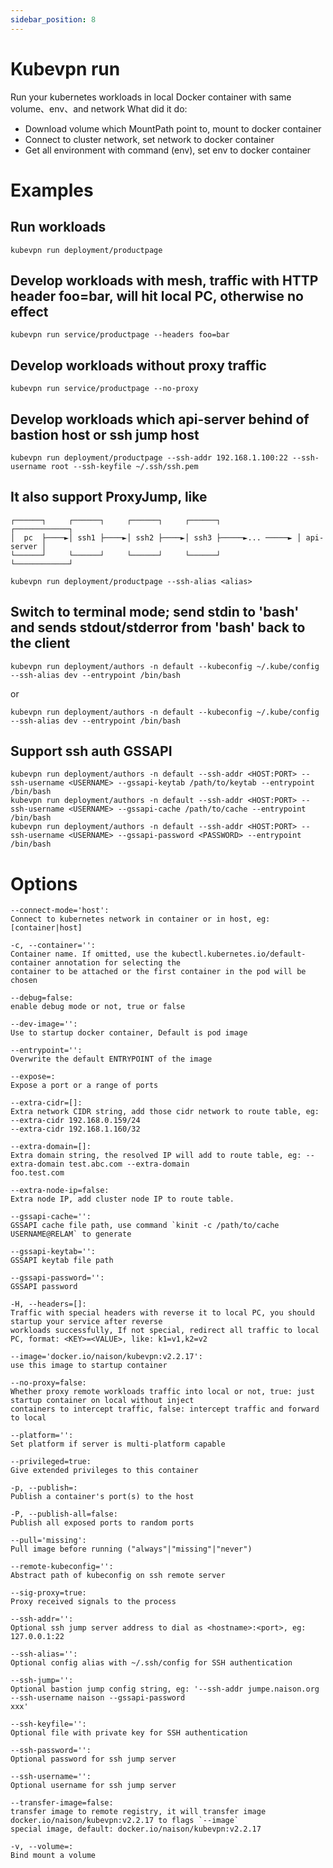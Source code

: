 ```yaml
---
sidebar_position: 8
---
```


# Kubevpn run

Run your kubernetes workloads in local Docker container with same volume、env、and network
What did it do:

* Download volume which MountPath point to, mount to docker container
* Connect to cluster network, set network to docker container
* Get all environment with command (env), set env to docker container

# Examples

## Run workloads

```shell
kubevpn run deployment/productpage
```

## Develop workloads with mesh, traffic with HTTP header foo=bar, will hit local PC, otherwise no effect

```shell
kubevpn run service/productpage --headers foo=bar
```

## Develop workloads without proxy traffic

```shell
kubevpn run service/productpage --no-proxy
```

## Develop workloads which api-server behind of bastion host or ssh jump host

```shell
kubevpn run deployment/productpage --ssh-addr 192.168.1.100:22 --ssh-username root --ssh-keyfile ~/.ssh/ssh.pem
```

## It also support ProxyJump, like

```text
┌──────┐     ┌──────┐     ┌──────┐     ┌──────┐                 ┌────────────┐
│  pc  ├────►│ ssh1 ├────►│ ssh2 ├────►│ ssh3 ├─────►... ─────► │ api-server │
└──────┘     └──────┘     └──────┘     └──────┘                 └────────────┘
```

```shell
kubevpn run deployment/productpage --ssh-alias <alias>
```

## Switch to terminal mode; send stdin to 'bash' and sends stdout/stderror from 'bash' back to the client

```shell
kubevpn run deployment/authors -n default --kubeconfig ~/.kube/config --ssh-alias dev --entrypoint /bin/bash
```

or

```shell
kubevpn run deployment/authors -n default --kubeconfig ~/.kube/config --ssh-alias dev --entrypoint /bin/bash
```

## Support ssh auth GSSAPI

```shell
kubevpn run deployment/authors -n default --ssh-addr <HOST:PORT> --ssh-username <USERNAME> --gssapi-keytab /path/to/keytab --entrypoint /bin/bash
kubevpn run deployment/authors -n default --ssh-addr <HOST:PORT> --ssh-username <USERNAME> --gssapi-cache /path/to/cache --entrypoint /bin/bash
kubevpn run deployment/authors -n default --ssh-addr <HOST:PORT> --ssh-username <USERNAME> --gssapi-password <PASSWORD> --entrypoint /bin/bash
```

# Options

```text
--connect-mode='host':
Connect to kubernetes network in container or in host, eg: [container|host]

-c, --container='':
Container name. If omitted, use the kubectl.kubernetes.io/default-container annotation for selecting the
container to be attached or the first container in the pod will be chosen

--debug=false:
enable debug mode or not, true or false

--dev-image='':
Use to startup docker container, Default is pod image

--entrypoint='':
Overwrite the default ENTRYPOINT of the image

--expose=:
Expose a port or a range of ports

--extra-cidr=[]:
Extra network CIDR string, add those cidr network to route table, eg: --extra-cidr 192.168.0.159/24 
--extra-cidr 192.168.1.160/32

--extra-domain=[]:
Extra domain string, the resolved IP will add to route table, eg: --extra-domain test.abc.com --extra-domain
foo.test.com

--extra-node-ip=false:
Extra node IP, add cluster node IP to route table.

--gssapi-cache='':
GSSAPI cache file path, use command `kinit -c /path/to/cache USERNAME@RELAM` to generate

--gssapi-keytab='':
GSSAPI keytab file path

--gssapi-password='':
GSSAPI password

-H, --headers=[]:
Traffic with special headers with reverse it to local PC, you should startup your service after reverse
workloads successfully, If not special, redirect all traffic to local PC, format: <KEY>=<VALUE>, like: k1=v1,k2=v2

--image='docker.io/naison/kubevpn:v2.2.17':
use this image to startup container

--no-proxy=false:
Whether proxy remote workloads traffic into local or not, true: just startup container on local without inject
containers to intercept traffic, false: intercept traffic and forward to local

--platform='':
Set platform if server is multi-platform capable

--privileged=true:
Give extended privileges to this container

-p, --publish=:
Publish a container's port(s) to the host

-P, --publish-all=false:
Publish all exposed ports to random ports

--pull='missing':
Pull image before running ("always"|"missing"|"never")

--remote-kubeconfig='':
Abstract path of kubeconfig on ssh remote server

--sig-proxy=true:
Proxy received signals to the process

--ssh-addr='':
Optional ssh jump server address to dial as <hostname>:<port>, eg: 127.0.0.1:22

--ssh-alias='':
Optional config alias with ~/.ssh/config for SSH authentication

--ssh-jump='':
Optional bastion jump config string, eg: '--ssh-addr jumpe.naison.org --ssh-username naison --gssapi-password
xxx'

--ssh-keyfile='':
Optional file with private key for SSH authentication

--ssh-password='':
Optional password for ssh jump server

--ssh-username='':
Optional username for ssh jump server

--transfer-image=false:
transfer image to remote registry, it will transfer image docker.io/naison/kubevpn:v2.2.17 to flags `--image`
special image, default: docker.io/naison/kubevpn:v2.2.17

-v, --volume=:
Bind mount a volume
```